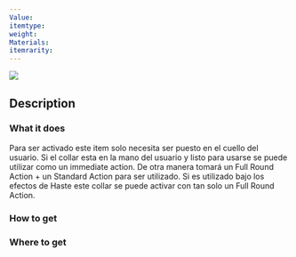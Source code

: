 ```yaml
---
Value: 
itemtype: 
weight: 
Materials: 
itemrarity:
---
```

![](https://i.imgur.com/7pgkiON.png)

## Description


### What it does

Para ser activado este item solo necesita ser puesto en el cuello del usuario. Si el collar esta en la mano del usuario y listo para usarse se puede utilizar como un immediate action. De otra manera tomará un Full Round Action + un Standard Action para ser utilizado. Si es utilizado bajo los efectos de Haste este collar se puede activar con tan solo un Full Round Action.

### How to get


### Where to get

